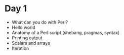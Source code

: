# Day 1

 * What can you do with Perl?
 * Hello world
 * Anatomy of a Perl script (shebang, pragmas, syntax)
 * Printing output
 * Scalars and arrays
 * Iteration
